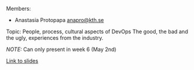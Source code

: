 Members:
- Anastasia Protopapa anapro@kth.se

Topic:
People, process, cultural aspects of DevOps
The good, the bad and the ugly, experiences from the industry.

*NOTE:* Can only present in week 6 (May 2nd)

[Link to slides](https://docs.google.com/presentation/d/1_8iEBYJ-DglTTpDIsXwA9OwQEXq-uvwQnLIVVrU9eEQ/edit?usp=sharing)
